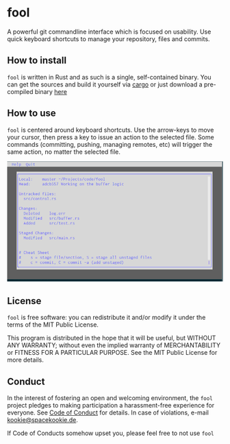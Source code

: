 # fool

A powerful git commandline interface which is focused on usability. Use quick keyboard shortcuts to manage your repository, files and commits.


## How to install

`fool` is written in Rust and as such is a single, self-contained binary. You can get the sources and build it yourself via [cargo]() or just download a pre-compiled binary [here]()


## How to use

`fool` is centered around keyboard shortcuts. Use the arrow-keys to move your cursor, then press a key to issue an action to the selected file. Some commands (committing, pushing, managing remotes, etc) will trigger the same action, no matter the selected file.

![Early development example](assets/example.png)


## License

`fool` is free software: you can redistribute it and/or modify it under the terms of the MIT Public License.

This program is distributed in the hope that it will be useful, but WITHOUT ANY WARRANTY; without even the implied warranty of MERCHANTABILITY or FITNESS FOR A PARTICULAR PURPOSE. See the MIT Public License for more details.


## Conduct

In the interest of fostering an open and welcoming environment, the `fool` project pledges to making participation a harassment-free experience for everyone. See [Code of Conduct](CODE_OF_CONDUCT.md) for details. In case of violations, e-mail [kookie@spacekookie.de](mailto:kookie@spacekookie.de).

If Code of Conducts somehow upset you, please feel free to not use `fool`